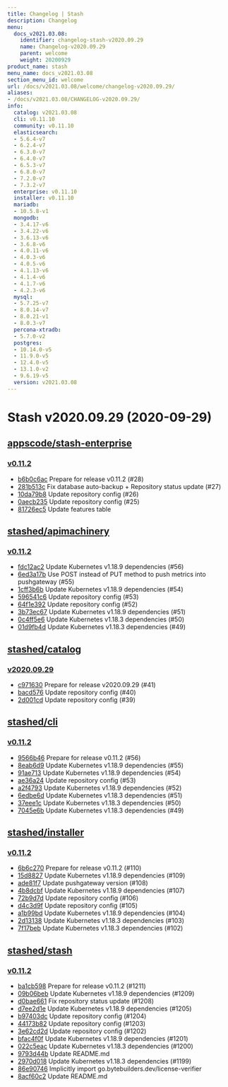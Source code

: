 ```yaml
---
title: Changelog | Stash
description: Changelog
menu:
  docs_v2021.03.08:
    identifier: changelog-stash-v2020.09.29
    name: Changelog-v2020.09.29
    parent: welcome
    weight: 20200929
product_name: stash
menu_name: docs_v2021.03.08
section_menu_id: welcome
url: /docs/v2021.03.08/welcome/changelog-v2020.09.29/
aliases:
- /docs/v2021.03.08/CHANGELOG-v2020.09.29/
info:
  catalog: v2021.03.08
  cli: v0.11.10
  community: v0.11.10
  elasticsearch:
  - 5.6.4-v7
  - 6.2.4-v7
  - 6.3.0-v7
  - 6.4.0-v7
  - 6.5.3-v7
  - 6.8.0-v7
  - 7.2.0-v7
  - 7.3.2-v7
  enterprise: v0.11.10
  installer: v0.11.10
  mariadb:
  - 10.5.8-v1
  mongodb:
  - 3.4.17-v6
  - 3.4.22-v6
  - 3.6.13-v6
  - 3.6.8-v6
  - 4.0.11-v6
  - 4.0.3-v6
  - 4.0.5-v6
  - 4.1.13-v6
  - 4.1.4-v6
  - 4.1.7-v6
  - 4.2.3-v6
  mysql:
  - 5.7.25-v7
  - 8.0.14-v7
  - 8.0.21-v1
  - 8.0.3-v7
  percona-xtradb:
  - 5.7.0-v2
  postgres:
  - 10.14.0-v5
  - 11.9.0-v5
  - 12.4.0-v5
  - 13.1.0-v2
  - 9.6.19-v5
  version: v2021.03.08
---
```


# Stash v2020.09.29 (2020-09-29)


## [appscode/stash-enterprise](https://github.com/appscode/stash-enterprise)

### [v0.11.2](https://github.com/appscode/stash-enterprise/releases/tag/v0.11.2)

- [b6b0c6ac](https://github.com/appscode/stash-enterprise/commit/b6b0c6ac) Prepare for release v0.11.2 (#28)
- [281b513c](https://github.com/appscode/stash-enterprise/commit/281b513c) Fix database auto-backup + Repository status update (#27)
- [10da79b8](https://github.com/appscode/stash-enterprise/commit/10da79b8) Update repository config (#26)
- [0aecb235](https://github.com/appscode/stash-enterprise/commit/0aecb235) Update repository config (#25)
- [81726ec5](https://github.com/appscode/stash-enterprise/commit/81726ec5) Update features table



## [stashed/apimachinery](https://github.com/stashed/apimachinery)

### [v0.11.2](https://github.com/stashed/apimachinery/releases/tag/v0.11.2)

- [fdc12ac2](https://github.com/stashed/apimachinery/commit/fdc12ac2) Update Kubernetes v1.18.9 dependencies (#56)
- [6ed3a17b](https://github.com/stashed/apimachinery/commit/6ed3a17b) Use POST instead of PUT method to push metrics into pushgateway (#55)
- [1cff3b6b](https://github.com/stashed/apimachinery/commit/1cff3b6b) Update Kubernetes v1.18.9 dependencies (#54)
- [596541c6](https://github.com/stashed/apimachinery/commit/596541c6) Update repository config (#53)
- [64f1e392](https://github.com/stashed/apimachinery/commit/64f1e392) Update repository config (#52)
- [3b73ec67](https://github.com/stashed/apimachinery/commit/3b73ec67) Update Kubernetes v1.18.9 dependencies (#51)
- [0c4ff5e6](https://github.com/stashed/apimachinery/commit/0c4ff5e6) Update Kubernetes v1.18.3 dependencies (#50)
- [01d9fb4d](https://github.com/stashed/apimachinery/commit/01d9fb4d) Update Kubernetes v1.18.3 dependencies (#49)



## [stashed/catalog](https://github.com/stashed/catalog)

### [v2020.09.29](https://github.com/stashed/catalog/releases/tag/v2020.09.29)

- [c971630](https://github.com/stashed/catalog/commit/c971630) Prepare for release v2020.09.29 (#41)
- [bacd576](https://github.com/stashed/catalog/commit/bacd576) Update repository config (#40)
- [2d001cd](https://github.com/stashed/catalog/commit/2d001cd) Update repository config (#39)



## [stashed/cli](https://github.com/stashed/cli)

### [v0.11.2](https://github.com/stashed/cli/releases/tag/v0.11.2)

- [9566b46](https://github.com/stashed/cli/commit/9566b46) Prepare for release v0.11.2 (#56)
- [8eab6d9](https://github.com/stashed/cli/commit/8eab6d9) Update Kubernetes v1.18.9 dependencies (#55)
- [91ae713](https://github.com/stashed/cli/commit/91ae713) Update Kubernetes v1.18.9 dependencies (#54)
- [ae36a24](https://github.com/stashed/cli/commit/ae36a24) Update repository config (#53)
- [a2f4793](https://github.com/stashed/cli/commit/a2f4793) Update Kubernetes v1.18.9 dependencies (#52)
- [6edbe6d](https://github.com/stashed/cli/commit/6edbe6d) Update Kubernetes v1.18.3 dependencies (#51)
- [37eee1c](https://github.com/stashed/cli/commit/37eee1c) Update Kubernetes v1.18.3 dependencies (#50)
- [7045e6b](https://github.com/stashed/cli/commit/7045e6b) Update Kubernetes v1.18.3 dependencies (#49)



## [stashed/installer](https://github.com/stashed/installer)

### [v0.11.2](https://github.com/stashed/installer/releases/tag/v0.11.2)

- [6b6c270](https://github.com/stashed/installer/commit/6b6c270) Prepare for release v0.11.2 (#110)
- [15d8827](https://github.com/stashed/installer/commit/15d8827) Update Kubernetes v1.18.9 dependencies (#109)
- [ade81f7](https://github.com/stashed/installer/commit/ade81f7) Update pushgateway version (#108)
- [4b8dcbf](https://github.com/stashed/installer/commit/4b8dcbf) Update Kubernetes v1.18.9 dependencies (#107)
- [72b9d7d](https://github.com/stashed/installer/commit/72b9d7d) Update repository config (#106)
- [d4c3d9f](https://github.com/stashed/installer/commit/d4c3d9f) Update repository config (#105)
- [a1b99bd](https://github.com/stashed/installer/commit/a1b99bd) Update Kubernetes v1.18.9 dependencies (#104)
- [2d13138](https://github.com/stashed/installer/commit/2d13138) Update Kubernetes v1.18.3 dependencies (#103)
- [7f17beb](https://github.com/stashed/installer/commit/7f17beb) Update Kubernetes v1.18.3 dependencies (#102)



## [stashed/stash](https://github.com/stashed/stash)

### [v0.11.2](https://github.com/stashed/stash/releases/tag/v0.11.2)

- [ba1cb598](https://github.com/stashed/stash/commit/ba1cb598) Prepare for release v0.11.2 (#1211)
- [09b06beb](https://github.com/stashed/stash/commit/09b06beb) Update Kubernetes v1.18.9 dependencies (#1209)
- [d0bae661](https://github.com/stashed/stash/commit/d0bae661) Fix repository status update (#1208)
- [d7ee2d1e](https://github.com/stashed/stash/commit/d7ee2d1e) Update Kubernetes v1.18.9 dependencies (#1205)
- [b97403dc](https://github.com/stashed/stash/commit/b97403dc) Update repository config (#1204)
- [44173b82](https://github.com/stashed/stash/commit/44173b82) Update repository config (#1203)
- [3e62cd2d](https://github.com/stashed/stash/commit/3e62cd2d) Update repository config (#1202)
- [bfac4f0f](https://github.com/stashed/stash/commit/bfac4f0f) Update Kubernetes v1.18.9 dependencies (#1201)
- [022c5eac](https://github.com/stashed/stash/commit/022c5eac) Update Kubernetes v1.18.3 dependencies (#1200)
- [9793d44b](https://github.com/stashed/stash/commit/9793d44b) Update README.md
- [2970d018](https://github.com/stashed/stash/commit/2970d018) Update Kubernetes v1.18.3 dependencies (#1199)
- [86e90746](https://github.com/stashed/stash/commit/86e90746) Implicitly import go.bytebuilders.dev/license-verifier
- [8acf60c2](https://github.com/stashed/stash/commit/8acf60c2) Update README.md




